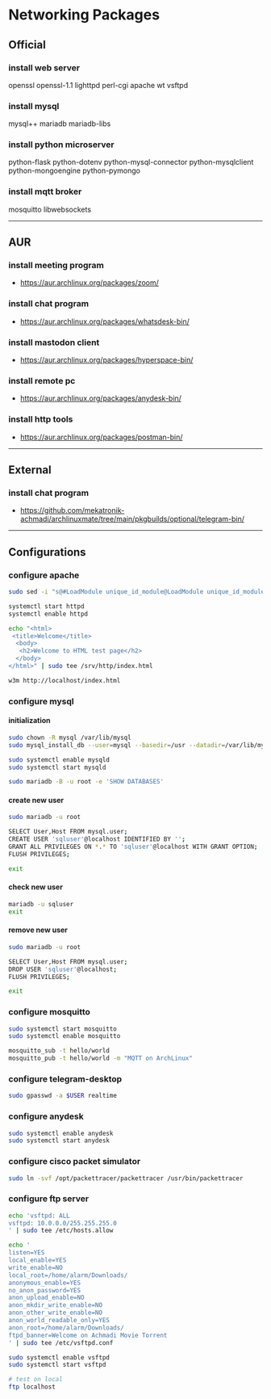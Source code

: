 # Networking Packages

## Official

### install web server

openssl openssl-1.1
lighttpd perl-cgi
apache wt vsftpd

### install mysql

mysql++ mariadb
mariadb-libs

### install python microserver

python-flask python-dotenv
python-mysql-connector
python-mysqlclient
python-mongoengine
python-pymongo

### install mqtt broker

mosquitto libwebsockets

--------------------------------------------------------------------------------

## AUR

### install meeting program

- https://aur.archlinux.org/packages/zoom/

### install chat program

- https://aur.archlinux.org/packages/whatsdesk-bin/

### install mastodon client

- https://aur.archlinux.org/packages/hyperspace-bin/

### install remote pc

- https://aur.archlinux.org/packages/anydesk-bin/

### install http tools

- https://aur.archlinux.org/packages/postman-bin/

--------------------------------------------------------------------------------

## External

### install chat program

- https://github.com/mekatronik-achmadi/archlinuxmate/tree/main/pkgbuilds/optional/telegram-bin/

--------------------------------------------------------------------------------

## Configurations

### configure apache

```sh
sudo sed -i "s@#LoadModule unique_id_module@LoadModule unique_id_module@g" /etc/httpd/conf/httpd.conf

systemctl start httpd
systemctl enable httpd

echo "<html>
 <title>Welcome</title>
  <body>
   <h2>Welcome to HTML test page</h2>
  </body>
</html>" | sudo tee /srv/http/index.html

w3m http://localhost/index.html
```

### configure mysql

#### initialization

```sh
sudo chown -R mysql /var/lib/mysql
sudo mysql_install_db --user=mysql --basedir=/usr --datadir=/var/lib/mysql

sudo systemctl enable mysqld
sudo systemctl start mysqld

sudo mariadb -B -u root -e 'SHOW DATABASES'
```

#### create new user

```sh
sudo mariadb -u root

SELECT User,Host FROM mysql.user;
CREATE USER 'sqluser'@localhost IDENTIFIED BY '';
GRANT ALL PRIVILEGES ON *.* TO 'sqluser'@localhost WITH GRANT OPTION;
FLUSH PRIVILEGES;

exit
```

#### check new user

```sh
mariadb -u sqluser
exit
```

#### remove new user

```sh
sudo mariadb -u root

SELECT User,Host FROM mysql.user;
DROP USER 'sqluser'@localhost;
FLUSH PRIVILEGES;

exit
```

### configure mosquitto

```sh
sudo systemctl start mosquitto
sudo systemctl enable mosquitto
```

```sh
mosquitto_sub -t hello/world
mosquitto_pub -t hello/world -m "MQTT on ArchLinux"
```

### configure telegram-desktop

```sh
sudo gpasswd -a $USER realtime
```

### configure anydesk

```sh
sudo systemctl enable anydesk
sudo systemctl start anydesk
```

### configure cisco packet simulator

```sh
sudo ln -svf /opt/packettracer/packettracer /usr/bin/packettracer
```

### configure ftp server

```sh
echo 'vsftpd: ALL
vsftpd: 10.0.0.0/255.255.255.0
' | sudo tee /etc/hosts.allow

echo '
listen=YES
local_enable=YES
write_enable=NO
local_root=/home/alarm/Downloads/
anonymous_enable=YES
no_anon_password=YES
anon_upload_enable=NO
anon_mkdir_write_enable=NO
anon_other_write_enable=NO
anon_world_readable_only=YES
anon_root=/home/alarm/Downloads/
ftpd_banner=Welcome on Achmadi Movie Torrent
' | sudo tee /etc/vsftpd.conf

sudo systemctl enable vsftpd
sudo systemctl start vsftpd

# test on local
ftp localhost
```

